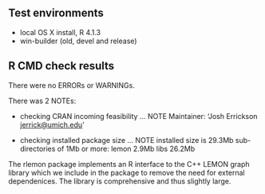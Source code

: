 ## Test environments
* local OS X install, R 4.1.3
* win-builder (old, devel and release)

## R CMD check results
There were no ERRORs or WARNINGs.

There was 2 NOTEs:

* checking CRAN incoming feasibility ... NOTE
Maintainer: ‘Josh Errickson <jerrick@umich.edu>’

* checking installed package size ... NOTE
  installed size is 29.3Mb
  sub-directories of 1Mb or more:
    lemon   2.9Mb
    libs   26.2Mb

The rlemon package implements an R interface to the C++ LEMON graph library
which we include in the package to remove the need for external dependenices.
The library is comprehensive and thus slightly large.
